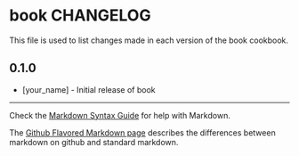 book CHANGELOG
==============

This file is used to list changes made in each version of the book cookbook.

0.1.0
-----
- [your_name] - Initial release of book

- - -
Check the [Markdown Syntax Guide](http://daringfireball.net/projects/markdown/syntax) for help with Markdown.

The [Github Flavored Markdown page](http://github.github.com/github-flavored-markdown/) describes the differences between markdown on github and standard markdown.
